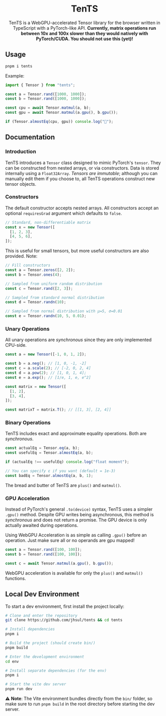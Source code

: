 <h1 align="center">
TenTS
</h1>
<p align="center">
TenTS is a WebGPU-accelerated Tensor library for the browser written in TypeScript with a PyTorch-like API. <b>Currently, matrix operations run between 10x and 100x slower than they would natively with PyTorch/CUDA. You should not use this (yet)!</b>
</p>

## Usage

```sh
pnpm i tents
```

Example:

```ts
import { Tensor } from "tents";

const a = Tensor.rand([1000, 1000]);
const b = Tensor.rand([1000, 1000]);

const cpu = await Tensor.matmul(a, b);
const gpu = await Tensor.matmul(a.gpu(), b.gpu());

if (Tensor.almostEq(cpu, gpu)) console.log("🎉");
```

## Documentation

### Introduction

TenTS introduces a `Tensor` class designed to mimic PyTorch's `tensor`. They can be constructed from nested arrays, or via constructors. Data is stored internally using a `Float32Array`. _Tensors are immutable_; although you can manually edit them if you choose to, all TenTS operations construct new tensor objects.

### Constructors

The default constructor accepts nested arrays. All constructors accept an optional `requiresGrad` argument which defaults to `false`.

```ts
// Standard, non-differentiable matrix
const x = new Tensor([
  [1, 2, 3],
  [4, 5, 6],
]);
```

This is useful for small tensors, but more useful constructors are also provided. Note:

```ts
// Fill constructors
const a = Tensor.zeros([2, 2]);
const b = Tensor.ones(4);

// Sampled from uniform random distribution
const c = Tensor.rand([2, 3]);

// Sampled from standard normal distribution
const d = Tensor.randn(10);

// Sampled from normal distribution with μ=5, σ=0.01
const e = Tensor.randn(10, 5, 0.01);
```

### Unary Operations

All unary operations are _synchronous_ since they are only implemented CPU-side.

```ts
const a = new Tensor([-1, 0, 1, 2]);

const b = a.neg(); // [1, 0, -1, -2]
const c = a.scale(2); // [-2, 0, 2, 4]
const d = a.pow(2); // [1, 0, 1, 4];
const e = a.exp(); // [1/e, 1, e, e^2]

const matrix = new Tensor([
  [1, 2],
  [3, 4],
]);

const matrixT = matrix.T(); // [[1, 3], [2, 4]]
```

### Binary Operations

TenTS includes exact and approximate equality operations. Both are _synchronous_.

```ts
const actualEq = Tensor.eq(a, b);
const usefulEq = Tensor.almostEq(a, b);

if (actualEq !== usefulEq) console.log("float moment");

// You can specify ε if you want (default = 1e-3)
const badEq = Tensor.almostEq(a, b, 1);
```

The bread and butter of TenTS are `plus()` and `matmul()`.

### GPU Acceleration

Instead of PyTorch's general `.to(device)` syntax, TenTS uses a simpler `.gpu()` method. Despite GPU writes being asynchronous, this method is _synchronous_ and does not return a promise. The GPU device is only actually awaited during operations.

Using WebGPU Acceleration is as simple as calling `.gpu()` before an operation. Just make sure all or no operands are gpu mapped!

```ts
const a = Tensor.rand([100, 100]);
const b = Tensor.rand([100, 100]);

const c = await Tensor.matmul(a.gpu(), b.gpu());
```

WebGPU acceleration is available for only the `plus()` and `matmul()` functions.

## Local Dev Environment

To start a dev environment, first install the project locally:

```sh
# Clone and enter the repository
git clone https://github.com/jhsul/tents && cd tents

# Install dependencies
pnpm i

# Build the project (should create bin/)
pnpm build

# Enter the development environment
cd env

# Install separate dependencies (for the env)
pnpm i

# Start the vite dev server
pnpm run dev
```

⚠️ **Note**: The Vite environment bundles directly from the `bin/` folder, so make sure to run `pnpm build` in the root directory before starting the dev server.
